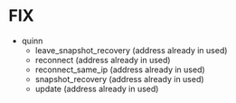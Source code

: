 # FIX

- quinn
  - leave_snapshot_recovery (address already in used)
  - reconnect (address already in used)
  - reconnect_same_ip (address already in used)
  - snapshot_recovery (address already in used)
  - update (address already in used)
